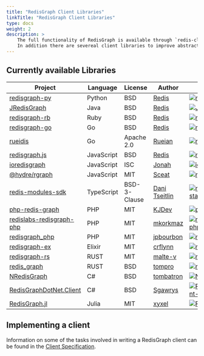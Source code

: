 ```yaml
---
title: "RedisGraph Client Libraries"
linkTitle: "RedisGraph Client Libraries"
type: docs
weight: 2
description: >
    The full functionality of RedisGraph is available through `redis-cli` and the Redis API.  [RedisInsight](https://redis.com/redis-enterprise/redis-insight/) is a visual tool that provides capabilities to design, develop and optimize into a single easy-to-use environment, and has built-in support for RedisGraph.
    In addition there are severeal client libraries to improve abstractions and allow for a more natural experience in a project's native language. Additionally, these clients take advantage of some RedisGraph features that may reduce network throughput in some circumstances.
---
```


## Currently available Libraries

| Project                                                   | Language   | License | Author                                      | Stars                                                             | 
| --------------------------------------------------------- | ---------- | ------- | ------------------------------------------- | ----------------------------------------------------------------- |
| [redisgraph-py][redisgraph-py-url]                        | Python     | BSD     | [Redis][redisgraph-py-author]          | [![redisgraph-py-stars]][redisgraph-py-url]                       |  
| [JRedisGraph][JRedisGraph-url]                            | Java       | BSD     | [Redis][JRedisGraph-author]            | [![JRedisGraph-stars]][JRedisGraph-url]                           |
| [redisgraph-rb][redisgraph-rb-url]                        | Ruby       | BSD     | [Redis][redisgraph-rb-author]          | [![redisgraph-rb-stars]][redisgraph-rb-url]                       |
| [redisgraph-go][redisgraph-go-url]                        | Go         | BSD     | [Redis][redisgraph-go-author]          | [![redisgraph-go-stars]][redisgraph-go-url]                       |
| [rueidis][rueidis-url]                                    | Go         | Apache 2.0 | [Rueian][rueidis-author]          | [![rueidis-stars]][rueidis-url]                       |
| [redisgraph.js][redisgraph.js-url]                        | JavaScript | BSD     | [Redis][redisgraph.js-author]          | [![redisgraph.js-stars]][redisgraph.js-url]                       |
| [ioredisgraph][ioredisgraph-url]                          | JavaScript | ISC     | [Jonah][ioredisgraph-author]                | [![ioredisgraph-stars]][ioredisgraph-url]                         |
| [@hydre/rgraph][rgraph-url]                               | JavaScript | MIT     | [Sceat][rgraph-author]                      | [![rgraph-stars]][rgraph-url]                                     |
| [redis-modules-sdk][redis-modules-sdk-url] | TypeScript | BSD-3-Clause | [Dani Tseitlin][redis-modules-sdk-author] | [![redis-modules-sdk-stars]][redis-modules-sdk-url]                           |
| [php-redis-graph][php-redis-graph-url]                    | PHP        | MIT     | [KJDev][php-redis-graph-author]             | [![php-redis-graph-stars]][php-redis-graph-url]                   |
| [redislabs-redisgraph-php][redislabs-redisgraph-php-url]  | PHP        | MIT     | [mkorkmaz][redislabs-redisgraph-php-author] | [![redislabs-redisgraph-php-stars]][redislabs-redisgraph-php-url] |
| [redisgraph_php][redisgraph_php-url]                      | PHP        | MIT     | [jpbourbon][redisgraph_php-author]          | [![redisgraph_php-stars]][redisgraph_php-url]                     |
| [redisgraph-ex][redisgraph-ex-url]                        | Elixir     | MIT     | [crflynn][redisgraph-ex-author]             | [![redisgraph-ex-stars]][redisgraph-ex-url]                       |
| [redisgraph-rs][redisgraph-rs-url]                        | RUST       | MIT     | [malte-v][redisgraph-rs-author]             | [![redisgraph-rs-stars]][redisgraph-rs-url]                       |
| [redis_graph][redis_graph-url]                            | RUST       | BSD     | [tompro][redis_graph-author]                | [![redis_graph-stars]][redis_graph-url]                           |
| [NRedisGraph][NRedisGraph-url]                            | C#         | BSD     | [tombatron][NRedisGraph-author]             | [![NRedisGraph-stars]][NRedisGraph-url]                           |
| [RedisGraphDotNet.Client][RedisGraphDotNet.Client-url]    | C#         | BSD     | [Sgawrys][RedisGraphDotNet.Client-author]   | [![RedisGraphDotNet.Client-stars]][RedisGraphDotNet.Client-url]   |
| [RedisGraph.jl][RedisGraph.jl-url]                        | Julia      | MIT     | [xyxel][RedisGraph.jl-author]               | [![RedisGraph.jl-stars]][RedisGraph.jl-url]                       |


[redisgraph-py-author]: https://redis.com
[redisgraph-py-url]: https://github.com/RedisGraph/redisgraph-py
[redisgraph-py-stars]: https://img.shields.io/github/stars/RedisGraph/redisgraph-py.svg?style=social&amp;label=Star&amp;maxAge=2592000

[JRedisGraph-author]: https://redis.com
[JRedisGraph-url]: https://github.com/RedisGraph/JRedisGraph
[JRedisGraph-stars]: https://img.shields.io/github/stars/RedisGraph/JRedisGraph.svg?style=social&amp;label=Star&amp;maxAge=2592000

[redisgraph-rb-author]: https://redis.com
[redisgraph-rb-url]: https://github.com/RedisGraph/redisgraph-rb
[redisgraph-rb-stars]: https://img.shields.io/github/stars/RedisGraph/redisgraph-rb.svg?style=social&amp;label=Star&amp;maxAge=2592000

[redisgraph-go-author]: https://redis.com
[redisgraph-go-url]: https://github.com/RedisGraph/redisgraph-go
[redisgraph-go-stars]: https://img.shields.io/github/stars/RedisGraph/redisgraph-go.svg?style=social&amp;label=Star&amp;maxAge=2592000

[rueidis-url]: https://github.com/rueian/rueidis
[rueidis-author]: https://github.com/rueian
[rueidis-stars]: https://img.shields.io/github/stars/rueian/rueidis.svg?style=social&amp;label=Star&amp;maxAge=2592000

[redisgraph.js-author]: https://redis.com
[redisgraph.js-url]: https://github.com/RedisGraph/redisgraph.js
[redisgraph.js-stars]: https://img.shields.io/github/stars/RedisGraph/redisgraph.js.svg?style=social&amp;label=Star&amp;maxAge=2592000

[rgraph-author]: https://github.com/Sceat
[rgraph-url]: https://github.com/HydreIO/rgraph
[rgraph-stars]: https://img.shields.io/github/stars/HydreIO/rgraph.svg?style=social&amp;label=Star&amp;maxAge=2592000

[redis-modules-sdk-author]: https://github.com/danitseitlin
[redis-modules-sdk-url]: https://github.com/danitseitlin/redis-modules-sdk
[redis-modules-sdk-stars]: https://img.shields.io/github/stars/danitseitlin/redis-modules-sdk.svg?style=social&amp;label=Star&amp;maxAge=2592000

[ioredisgraph-author]: https://github.com/Jonahss
[ioredisgraph-url]: https://github.com/Jonahss/ioredisgraph
[ioredisgraph-stars]: https://img.shields.io/github/stars/Jonahss/ioredisgraph.svg?style=social&amp;label=Star&amp;maxAge=2592000

[php-redis-graph-author]: https://github.com/kjdev
[php-redis-graph-url]: https://github.com/kjdev/php-redis-graph
[php-redis-graph-stars]: https://img.shields.io/github/stars/kjdev/php-redis-graph.svg?style=social&amp;label=Star&amp;maxAge=2592000

[redisgraph_php-author]: https://github.com/jpbourbon
[redisgraph_php-url]: https://github.com/jpbourbon/redisgraph_php
[redisgraph_php-stars]: https://img.shields.io/github/stars/jpbourbon/redisgraph_php.svg?style=social&amp;label=Star&amp;maxAge=2592000

[redislabs-redisgraph-php-author]: https://github.com/mkorkmaz
[redislabs-redisgraph-php-url]: https://github.com/mkorkmaz/redislabs-redisgraph-php
[redislabs-redisgraph-php-stars]: https://img.shields.io/github/stars/mkorkmaz/redislabs-redisgraph-php.svg?style=social&amp;label=Star&amp;maxAge=2592000

[redisgraph-ex-author]: https://github.com/crflynn
[redisgraph-ex-url]: https://github.com/crflynn/redisgraph-ex
[redisgraph-ex-stars]: https://img.shields.io/github/stars/crflynn/redisgraph-ex.svg?style=social&amp;label=Star&amp;maxAge=2592000

[redisgraph-rs-author]: https://github.com/malte-v
[redisgraph-rs-url]: https://github.com/malte-v/redisgraph-rs
[redisgraph-rs-stars]: https://img.shields.io/github/stars/malte-v/redisgraph-rs.svg?style=social&amp;label=Star&amp;maxAge=2592000

[redis_graph-author]: https://github.com/tompro
[redis_graph-url]: https://github.com/tompro/redis_graph
[redis_graph-stars]: https://img.shields.io/github/stars/tompro/redis_graph.svg?style=social&amp;label=Star&amp;maxAge=2592000

[NRedisGraph-author]: https://github.com/tombatron
[NRedisGraph-url]: https://github.com/tombatron/NRedisGraph
[NRedisGraph-stars]: https://img.shields.io/github/stars/tombatron/NRedisGraph.svg?style=social&amp;label=Star&amp;maxAge=2592000

[RedisGraphDotNet.Client-author]: https://github.com/Sgawrys
[RedisGraphDotNet.Client-url]: https://github.com/Sgawrys/RedisGraphDotNet.Client
[RedisGraphDotNet.Client-stars]: https://img.shields.io/github/stars/Sgawrys/RedisGraphDotNet.Client.svg?style=social&amp;label=Star&amp;maxAge=2592000

[RedisGraph.jl-author]: https://github.com/xyxel
[RedisGraph.jl-url]: https://github.com/xyxel/RedisGraph.jl
[RedisGraph.jl-stars]: https://img.shields.io/github/stars/xyxel/RedisGraph.jl.svg?style=social&amp;label=Star&amp;maxAge=2592000

## Implementing a client

Information on some of the tasks involved in writing a RedisGraph client can be found in the [Client Specification](client_spec).
